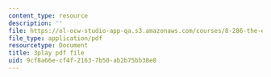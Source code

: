 ```yaml
---
content_type: resource
description: ''
file: https://ol-ocw-studio-app-qa.s3.amazonaws.com/courses/8-286-the-early-universe-fall-2013/9cf8a66ecf4f21637b50ab2b75bb38e8_-yIKKST-_Mw.pdf
file_type: application/pdf
resourcetype: Document
title: 3play pdf file
uid: 9cf8a66e-cf4f-2163-7b50-ab2b75bb38e8
---
```


